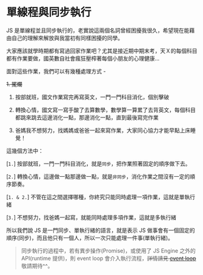 # 單線程與同步執行

JS 是單線程並且同步執行的，老實說這兩個名詞曾經困擾我很久，希望現在能藉由自己的理解來解放與我當初有同樣困擾的同學。

大家應該就學時期都有寫過回家作業吧？尤其是接近期中期末考，天Ｘ的每個科目都有作業要做，國英數自社會瘋狂壓榨著每個小朋友的心理健康...

面對這些作業，我們可以有幾種處理方式 -

~~1. 擺爛~~

1. 按部就班，國文作業寫完再寫英文，一門一門科目消化，個別擊破

2. 轉換心情，國文寫一寫手酸了去算數學，數學算一算累了去背英文，每個科目都跳來跳去這邊消化一點，那邊消化一點，直到最後寫完作業

3. 爸媽我不想努力，找媽媽或爸爸一起來寫作業，大家同心協力才能早點上床睡覺！

這幾個方法中：

[`1.`] 按部就班，一門一門科目消化，就是`同步`，把作業照著固定的順序做下去。

[`2.`] 轉換心情，這邊做一點那邊做一點，就是`非同步`，消化作業之間沒有一定的順序節奏。

[`1. & 2.`] 不管在這之間選擇哪種，你終究只能同時處理一項作業，這就是單執行緒

[`3.`] 不想努力，找爸媽一起寫，就能同時處理多項作業，這就是多執行緒

所以我們說 JS 是一門同步、單執行緒的語言，就是表示 JS 做事會有一個固定的順序(同步)，而且他只有一個人，所以一次只能處理一件事(單執行緒)。

> 同步執行的過程中，若有異步操作(Promise)，或使用了 JS Engine 之外的 API(runtime 提供)，則 event loop 會介入執行流程，~~詳情請見 [event loop](./event-loop.md)~~ 敬請期待^^。
